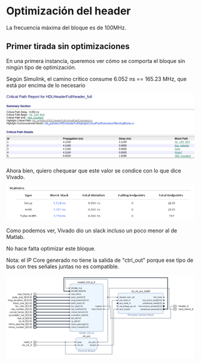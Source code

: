 # Optimización del header

La frecuencia máxima del bloque es de 100MHz.

## Primer tirada sin optimizaciones

En una primera instancia, queremos ver cómo se comporta el bloque sin ningún tipo de optimización.

Según Simulink, el camino crítico consume 6.052 ns == 165.23 MHz, que está por encima de lo necesario

![Alt text](images/simulink_timing.png)

Ahora bien, quiero chequear que este valor se condice con lo que dice Vivado.

![Alt text](images/vivado_timing.png)

Como podemos ver, Vivado dio un slack incluso un poco menor al de Matlab.

No hace falta optimizar este bloque.

Nota: el IP Core generado no tiene la salida de "ctrl_out" porque ese tipo de bus con tres señales juntas no es compatible.

![Alt text](images/vivado_diagram.png)